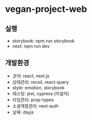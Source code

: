 # vegan-project-web

## 실행

- storybook: npm run storybook
- next: npm run dev

## 개발환경

- 코어: react, next.js
- 상태관리: recoil, react-query
- style: emotion, storybook
- 테스팅: jest, cypress (미설치)
- 타입관리: prop-types
- 소셜계정관리: next-auth
- 날짜: dayjs
